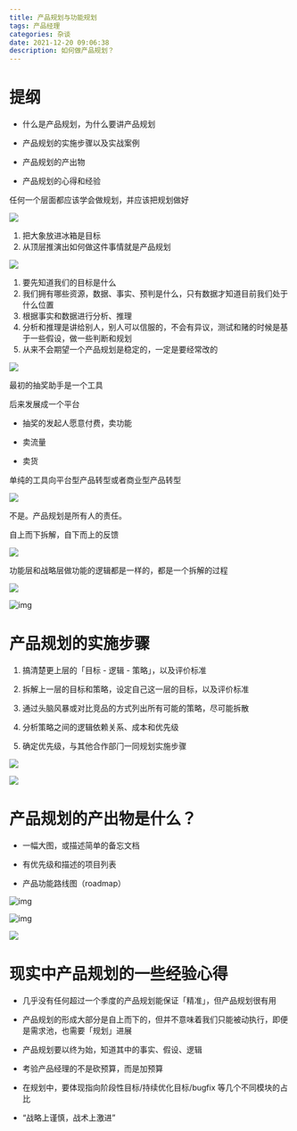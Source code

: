 ```yaml
---
title: 产品规划与功能规划
tags: 产品经理
categories: 杂谈
date: 2021-12-20 09:06:38
description: 如何做产品规划？
---
```


# 提纲

- 什么是产品规划，为什么要讲产品规划
- 产品规划的实施步骤以及实战案例

- 产品规划的产出物
- 产品规划的⼼得和经验

任何一个层面都应该学会做规划，并应该把规划做好

![](https://s3plus.meituan.net/v1/mss_f32142e8d47149129e9550e929704625/yzz-test-image/20211220090719)

1. 把大象放进冰箱是目标
2. 从顶层推演出如何做这件事情就是产品规划

![](https://s3plus.meituan.net/v1/mss_f32142e8d47149129e9550e929704625/yzz-test-image/20211220090731)

1. 要先知道我们的目标是什么
2. 我们拥有哪些资源，数据、事实、预判是什么，只有数据才知道目前我们处于什么位置
3. 根据事实和数据进行分析、推理
4. 分析和推理是讲给别人，别人可以信服的，不会有异议，测试和赌的时候是基于一些假设，做一些判断和规划
5. 从来不会期望一个产品规划是稳定的，一定是要经常改的

![](https://s3plus.meituan.net/v1/mss_f32142e8d47149129e9550e929704625/yzz-test-image/20211220090815)

最初的抽奖助手是一个工具

后来发展成一个平台

- 抽奖的发起人愿意付费，卖功能
- 卖流量

- 卖货

单纯的工具向平台型产品转型或者商业型产品转型

![](https://s3plus.meituan.net/v1/mss_f32142e8d47149129e9550e929704625/yzz-test-image/20211220090834)

不是。产品规划是所有人的责任。

自上而下拆解，自下而上的反馈

![](https://s3plus.meituan.net/v1/mss_f32142e8d47149129e9550e929704625/yzz-test-image/20211220090850)

功能层和战略层做功能的逻辑都是一样的，都是一个拆解的过程

![](https://s3plus.meituan.net/v1/mss_f32142e8d47149129e9550e929704625/yzz-test-image/20211220090859)

![img](https://cdn.nlark.com/yuque/0/2021/png/1503654/1633507229502-b8f2d1d7-b6be-45d5-a73a-60b99cc9d210.png)

# 产品规划的实施步骤

1. 搞清楚更上层的「⽬标 - 逻辑 - 策略」，以及评价标准

2. 拆解上⼀层的⽬标和策略，设定⾃⼰这⼀层的⽬标，以及评价标准

3. 通过头脑⻛暴或对⽐竞品的⽅式列出所有可能的策略，尽可能拆散

4. 分析策略之间的逻辑依赖关系、成本和优先级

5. 确定优先级，与其他合作部⻔⼀同规划实施步骤

![](https://s3plus.meituan.net/v1/mss_f32142e8d47149129e9550e929704625/yzz-test-image/20211220090943)

![](https://s3plus.meituan.net/v1/mss_f32142e8d47149129e9550e929704625/yzz-test-image/20211220090951)

# 产品规划的产出物是什么？

- ⼀幅⼤图，或描述简单的备忘⽂档
- 有优先级和描述的项⽬列表

- 产品功能路线图（roadmap）

![img](https://cdn.nlark.com/yuque/0/2021/png/1503654/1633508944075-656367be-0f4a-4d0c-857f-4f15236a1605.png)

![img](https://cdn.nlark.com/yuque/0/2021/png/1503654/1633509138287-973ec468-11f5-42eb-beee-8aa1746e05a1.png)

![](https://s3plus.meituan.net/v1/mss_f32142e8d47149129e9550e929704625/yzz-test-image/20211220091020)

# 现实中产品规划的⼀些经验⼼得

- ⼏乎没有任何超过⼀个季度的产品规划能保证「精准」，但产品规划很有⽤
- 产品规划的形成⼤部分是⾃上⽽下的，但并不意味着我们只能被动执⾏，即便是需求池，也需要「规划」进展

- 产品规划要以终为始，知道其中的事实、假设、逻辑
- 考验产品经理的不是砍预算，⽽是加预算

- 在规划中，要体现指向阶段性⽬标/持续优化⽬标/bugfix 等⼏个不同模块的占⽐
- “战略上谨慎，战术上激进”
